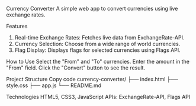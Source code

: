 Currency Converter
A simple web app to convert currencies using live exchange rates.

Features
1. Real-time Exchange Rates: Fetches live data from ExchangeRate-API.
2. Currency Selection: Choose from a wide range of world currencies.
3. Flag Display: Displays flags for selected currencies using Flags API.

How to Use
Select the "From" and "To" currencies.
Enter the amount in the "From" field.
Click the "Convert" button to see the result.

Project Structure
Copy code
currency-converter/
├── index.html
├── style.css
├── app.js
└── README.md


Technologies
HTML5, CSS3, JavaScript
APIs: ExchangeRate-API, Flags API

